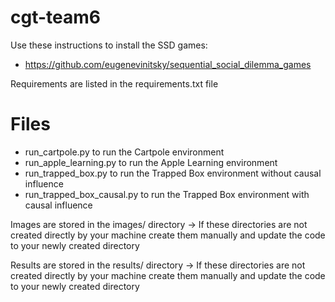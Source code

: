# cgt-team6

Use these instructions to install the SSD games: 
* https://github.com/eugenevinitsky/sequential_social_dilemma_games

Requirements are listed in the requirements.txt file

# Files

* run_cartpole.py to run the Cartpole environment
* run_apple_learning.py to run the Apple Learning environment
* run_trapped_box.py to run the Trapped Box environment without causal influence
* run_trapped_box_causal.py to run the Trapped Box environment with causal influence

Images are stored in the images/ directory
  -> If these directories are not created directly by your machine create them manually and update the code to your newly created directory

Results are stored in the results/ directory
  -> If these directories are not created directly by your machine create them manually and update the code to your newly created directory
